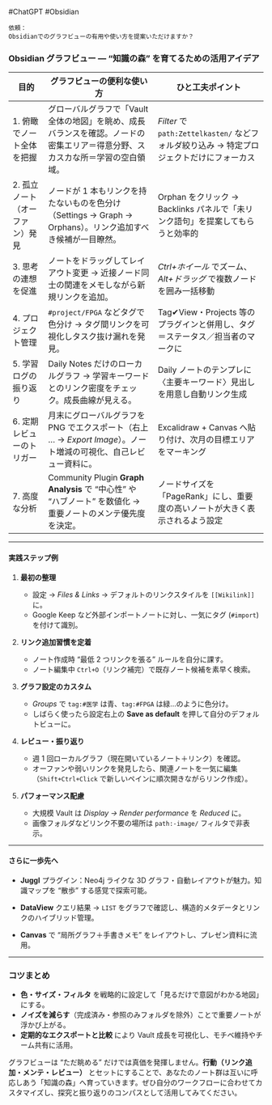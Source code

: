 #ChatGPT #Obsidian 

```
依頼：
Obsidianでのグラフビューの有用や使い方を提案いただけますか？
```

### Obsidian グラフビュー ― “知識の森” を育てるための活用アイデア

| 目的                | グラフビューの便利な使い方                                                                 | ひと工夫ポイント                                                      |
| ----------------- | ----------------------------------------------------------------------------- | ------------------------------------------------------------- |
| 1. 俯瞰でノート全体を把握    | グローバルグラフで「Vault 全体の地図」を眺め、成長バランスを確認。ノードの密集エリア＝得意分野、スカスカな所＝学習の空白領域。            | _Filter_ で `path:Zettelkasten/` などフォルダ絞り込み → 特定プロジェクトだけにフォーカス |
| 2. 孤立ノート（オーファン）発見 | ノードが 1 本もリンクを持たないものを色分け（Settings → Graph → Orphans）。リンク追加すべき候補が一目瞭然。          | Orphan をクリック → Backlinks パネルで「未リンク語句」を提案してもらうと効率的             |
| 3. 思考の連想を促進       | ノートをドラッグしてレイアウト変更 → 近接ノード同士の関連をメモしながら新規リンクを追加。                                | _Ctrl+ホイール_ でズーム、_Alt+ドラッグ_ で複数ノードを囲み一括移動                     |
| 4. プロジェクト管理       | `#project/FPGA` などタグで色分け → タグ間リンクを可視化しタスク抜け漏れを発見。                             | Tag✔View・Projects 等のプラグインと併用し、タグ＝ステータス／担当者のマークに               |
| 5. 学習ログの振り返り      | Daily Notes だけのローカルグラフ → 学習キーワードとのリンク密度をチェック。成長曲線が見える。                        | Daily ノートのテンプレに〈主要キーワード〉見出しを用意し自動リンク生成                        |
| 6. 定期レビューのトリガー    | 月末にグローバルグラフを PNG でエクスポート（右上 … → _Export Image_）。ノート増減の可視化、自己レビュー資料に。          | Excalidraw + Canvas へ貼り付け、次月の目標エリアをマーキング                      |
| 7. 高度な分析          | Community Plugin **Graph Analysis** で “中心性” や “ハブノート” を数値化 → 重要ノートのメンテ優先度を決定。 | ノードサイズを「PageRank」にし、重要度の高いノートが大きく表示されるよう設定                    |

---

#### 実践ステップ例

1. **最初の整理**
    - 設定 → _Files & Links_ → デフォルトのリンクスタイルを `[[Wikilink]]` に。
    - Google Keep など外部インポートノートに対し、一気にタグ (`#import`) を付けて識別。
        
2. **リンク追加習慣を定着**
    - ノート作成時 “最低 2 つリンクを張る” ルールを自分に課す。
    - ノート編集中 `Ctrl+O`（リンク補完）で既存ノート候補を素早く検索。
        
3. **グラフ設定のカスタム**
    - _Groups_ で `tag:#医学` は青、`tag:#FPGA` は緑…のように色分け。
    - しばらく使ったら設定右上の **Save as default** を押して自分のデフォルトビューに。
        
4. **レビュー・振り返り**
    - 週 1 回ローカルグラフ（現在開いているノート＋リンク）を確認。
    - オーファンや弱いリンクを発見したら、関連ノートを一気に編集（`Shift+Ctrl+Click` で新しいペインに順次開きながらリンク作成）。
        
5. **パフォーマンス配慮**
    - 大規模 Vault は _Display → Render performance_ を _Reduced_ に。
    - 画像フォルダなどリンク不要の場所は `path:-image/` フィルタで非表示。
        

---

#### さらに一歩先へ

- **Juggl** プラグイン：Neo4j ライクな 3D グラフ・自動レイアウトが魅力。知識マップを “散歩” する感覚で探索可能。
    
- **DataView** クエリ結果 → `LIST` をグラフで確認し、構造的メタデータとリンクのハイブリッド管理。
    
- **Canvas** で “局所グラフ＋手書きメモ” をレイアウトし、プレゼン資料に流用。
    

---

### コツまとめ

- **色・サイズ・フィルタ** を戦略的に設定して「見るだけで意図がわかる地図」にする。
- **ノイズを減らす**（完成済み・参照のみフォルダを除外）ことで重要ノートが浮かび上がる。
- **定期的なエクスポートと比較** により Vault 成長を可視化し、モチベ維持やチーム共有に活用。
    

グラフビューは “ただ眺める” だけでは真価を発揮しません。**行動（リンク追加・メンテ・レビュー）** とセットにすることで、あなたのノート群は互いに呼応しあう「知識の森」へ育っていきます。ぜひ自分のワークフローに合わせてカスタマイズし、探究と振り返りのコンパスとして活用してみてください。